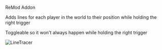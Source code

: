 ReMod Addon

Adds lines for each player in the world to their position while holding the right trigger

Toggleable so it won't always happen while holding the right trigger

![LineTracer](https://i.imgur.com/YXkEA0C.png)
